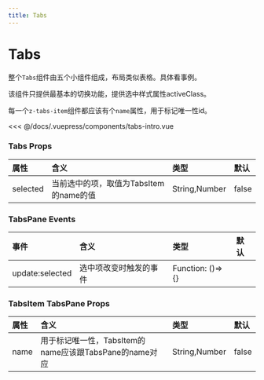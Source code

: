 ```yaml
---
title: Tabs
---
```


# Tabs

整个`Tabs`组件由五个小组件组成，布局类似表格。具体看事例。

该组件只提供最基本的切换功能，提供选中样式属性activeClass。

每一个`z-tabs-item`组件都应该有个`name`属性，用于标记唯一性id。

<ClientOnly>
<tabs-intro></tabs-intro>
</ClientOnly>

<<< @/docs/.vuepress/components/tabs-intro.vue


### Tabs Props
|属性|含义|类型|默认
|:-|:-|:-|:-|
|selected|当前选中的项，取值为TabsItem的name的值|String,Number|false|

### TabsPane Events
|事件|含义|类型|默认
|:-|:-|:-|:-|
|update:selected|选中项改变时触发的事件|Function: ()=>{}||

### TabsItem TabsPane Props
|属性|含义|类型|默认
|:-|:-|:-|:-|
|name|用于标记唯一性，TabsItem的name应该跟TabsPane的name对应|String,Number|false|